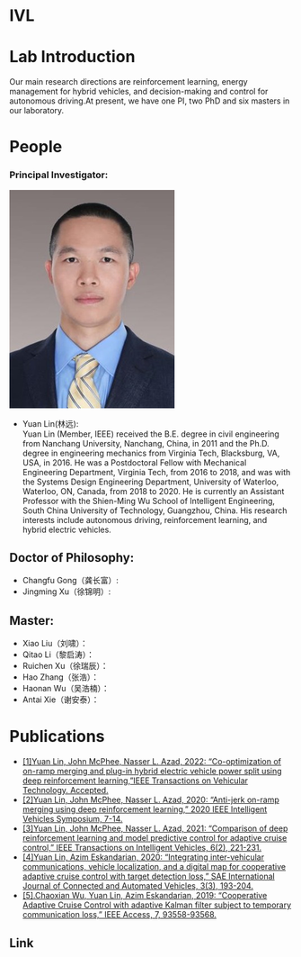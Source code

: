 # IVL
# Lab Introduction
Our main research directions are reinforcement learning, energy management for hybrid vehicles, and decision-making and control for autonomous driving.At present, we have one PI, two PhD and six masters in our laboratory.

# People
### Principal Investigator:

![YuanLin.jpg](/_resources/YuanLin.jpg)




* Yuan Lin(林远):<br />Yuan Lin (Member, IEEE) received the B.E. degree in civil engineering from Nanchang University, Nanchang, China, in 2011 and the Ph.D. degree in engineering mechanics from Virginia Tech, Blacksburg, VA, USA, in 2016. He was a Postdoctoral Fellow with Mechanical Engineering Department, Virginia Tech, from 2016 to 2018, and was with the Systems Design Engineering Department, University of Waterloo, Waterloo, ON, Canada, from 2018 to 2020. He is currently an Assistant Professor with the Shien-Ming Wu School of Intelligent Engineering, South China University of Technology, Guangzhou, China. His research interests include autonomous driving, reinforcement learning, and hybrid electric vehicles.

## Doctor of Philosophy:
* Changfu Gong（龚长富）:
* Jingming Xu（徐锦明）:    


## Master:
* Xiao Liu（刘啸）：
* Qitao Li（黎启涛）：
* Ruichen Xu（徐瑞辰）：
* Hao Zhang（张浩）：
* Haonan Wu（吴浩楠）：
* Antai Xie（谢安泰）：
	
# Publications
* [[1]Yuan Lin, John McPhee, Nasser L. Azad, 2022: “Co-optimization of on-ramp merging and plug-in hybrid electric vehicle power split using deep reinforcement learning,”IEEE Transactions on Vehicular Technology. Accepted.](https://ieeexplore.ieee.org/abstract/document/9757859)
* [[2]Yuan Lin, John McPhee, Nasser L. Azad, 2020: “Anti-jerk on-ramp merging using deep reinforcement learning,” 2020 IEEE Intelligent Vehicles Symposium, 7-14.](https://ieeexplore.ieee.org/document/9304647)
* [[3]Yuan Lin, John McPhee, Nasser L. Azad, 2021: “Comparison of deep reinforcement learning and model predictive control for adaptive cruise control,” IEEE Transactions on Intelligent Vehicles,  6(2), 221-231.](https://ieeexplore.ieee.org/document/9152161)
* [[4]Yuan Lin, Azim Eskandarian, 2020: “Integrating inter-vehicular communications, vehicle localization, and a digital map for cooperative adaptive cruise control with target detection loss,” SAE International Journal of Connected and Automated Vehicles, 3(3), 193-204.](https://saemobilus.sae.org/content/12-03-03-0015/)
* [[5].Chaoxian Wu, Yuan Lin, Azim Eskandarian, 2019: “Cooperative Adaptive Cruise Control with adaptive Kalman filter subject to temporary communication loss,” IEEE Access, 7, 93558-93568.](https://ieeexplore.ieee.org/document/8759909)




## Link
